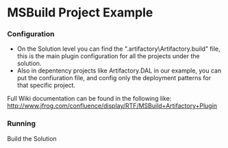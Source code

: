 MSBuild Project Example
==========================

	
### Configuration
* On the Solution level you can find the ".artifactory\Artifactory.build" file, this is the main plugin configuration for
  all the projects under the solution.
* Also in depentency projects like Artifactory.DAL in our example, you can put the confiuration file,
  and config only the deployment patterns for that specific project.

Full Wiki documentation can be found in the following like: 
http://www.jfrog.com/confluence/display/RTF/MSBuild+Artifactory+Plugin


### Running
Build the Solution  

